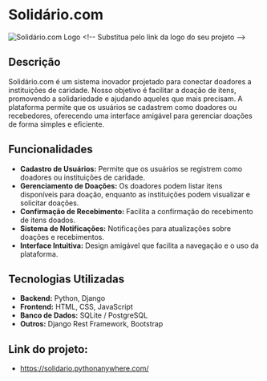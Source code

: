 # Solidário.com

![Solidário.com Logo]([https://via.placeholder.com/150](https://www.canva.com/design/DAGDtVg2D7k/JBPZSjbIb8UT0Wfz9wwnUw/edit)) <!-- Substitua pelo link da logo do seu projeto -->

## Descrição

Solidário.com é um sistema inovador projetado para conectar doadores a instituições de caridade. Nosso objetivo é facilitar a doação de itens, promovendo a solidariedade e ajudando aqueles que mais precisam. A plataforma permite que os usuários se cadastrem como doadores ou recebedores, oferecendo uma interface amigável para gerenciar doações de forma simples e eficiente.

## Funcionalidades

- **Cadastro de Usuários:** Permite que os usuários se registrem como doadores ou instituições de caridade.
- **Gerenciamento de Doações:** Os doadores podem listar itens disponíveis para doação, enquanto as instituições podem visualizar e solicitar doações.
- **Confirmação de Recebimento:** Facilita a confirmação do recebimento de itens doados.
- **Sistema de Notificações:** Notificações para atualizações sobre doações e recebimentos.
- **Interface Intuitiva:** Design amigável que facilita a navegação e o uso da plataforma.

## Tecnologias Utilizadas

- **Backend:** Python, Django
- **Frontend:** HTML, CSS, JavaScript
- **Banco de Dados:** SQLite / PostgreSQL
- **Outros:** Django Rest Framework, Bootstrap

## Link do projeto:
- https://solidario.pythonanywhere.com/
